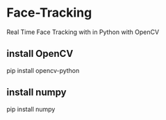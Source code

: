 # Face-Tracking
Real Time Face Tracking with in Python with OpenCV

## install OpenCV
pip install opencv-python

## install numpy
pip install numpy
